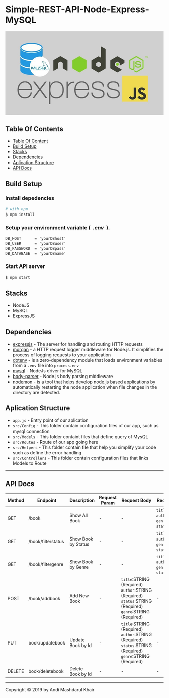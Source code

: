# Simple-REST-API-Node-Express-MySQL

<p align="center">
  <a href="https://nodejs.org/">
    <img title="Restful API" width='700' src="https://raw.githubusercontent.com/arul29/Simple-REST-API-Node-Express-MySQL/master/img/ExpressMySQL.jpg">
  </a>
</p>

## Table Of Contents

  - [Table Of Content](#table-of-content)
  - [Build Setup](#build-setup)
  - [Stacks](#stacks)
  - [Dependencies](#dependencies)
  - [Aplication Structure](#aplication-Structure)
  - [API Docs](#api-docs)
    <!-- - [Novel](#novel)
    - [Genre](#genre) -->

## Build Setup

<h3>Install depedencies</h3>

```bash
# with npm
$ npm install
```

<h3>Setup your environment variable (&nbsp <i>.env</i>&nbsp ).</h3>

```env
DB_HOST      = 'yourDBhost'
DB_USER      = 'yourDBuser'
DB_PASSWORD  = 'yourDBpass'
DB_DATABASE  = 'yourDBname'
```

<h3>Start API server</h3>

```bash
$ npm start
```

## Stacks

- NodeJS
- MySQL
- ExpressJS

## Dependencies

- [expressjs](https://www.npmjs.com/package/express) - The server for handling and routing HTTP requests
- [morgan](https://www.npmjs.com/package/morgan) - a HTTP request logger middleware for Node.js. It simplifies the process of logging requests to your application
- [dotenv](https://www.npmjs.com/package/dotenv) - is a zero-dependency module that loads environment variables from a `.env` file into `process.env`
- [mysql](https://www.npmjs.com/package/mysql) - NodeJs driver for MySQL
- [body-parser](https://www.npmjs.com/package/body-parser) - Node.js body parsing middleware
- [nodemon](https://www.npmjs.com/package/nodemon) - is a tool that helps develop node.js based applications by automatically restarting the node application when file changes in the directory are detected.

## Aplication Structure

- `app.js` - Entry point of our aplication
- `src/Config` - This folder contain configuration files of our app, such as mysql connection
- `src/Models` - This folder containt files that define query of MysQL
- `src/Routes` - Route of our app going here
- `src/Helpers` - This folder contain file that help you simplify your code such as define the error handling
- `src/Controllers` - This folder contain configuration files that links Models to Route

---

## API Docs

| Method | Endpoint           | Description         | Request Param    | Request Body                                                                                              | Request Query                                                    |
| ------ | ------------------ | ------------------- | ---------------- | --------------------------------------------------------------------------------------------------------- | ---------------------------------------------------------------- |
| GET    | /book              | Show All Book       | -                | -                                                                                                         | `title`:STRING `author`:STRING `genre`: INTEGER `status`:INTEGER |
| GET    | /book/filterstatus | Show Book by Status | -                | -                                                                                                         | `title`:STRING `author`:STRING `genre`: INTEGER `status`:INTEGER |
| GET    | /book/filtergenre  | Show Book by Genre  | -                | -                                                                                                         | `title`:STRING `author`:STRING `genre`: INTEGER `status`:INTEGER |
| POST   | /book/addbook      | Add New Book        | -                | `title`:STRING (Required) `author`:STRING (Required) `status`:STRING (Required) `genre`:STRING (Required) | -                                                                |
| PUT    | book/updatebook     | Update Book by Id   | -                | `title`:STRING (Required) `author`:STRING (Required) `status`:STRING (Required) `genre`:STRING (Required) | -                                                                |
| DELETE | book/deletebook     | Delete Book by Id   | -                | -                                                                                                         | -                       

---

Copyright © 2019 by Andi Mashdarul Khair